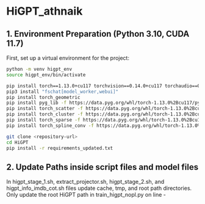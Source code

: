# HiGPT_athnaik

## 1. Environment Preparation (Python 3.10, CUDA 11.7)

First, set up a virtual environment for the project:

```bash
python -m venv higpt_env
source higpt_env/bin/activate

pip install torch==1.13.0+cu117 torchvision==0.14.0+cu117 torchaudio==0.13.0 --extra-index-url https://download.pytorch.org/whl/cu117
pip3 install "fschat[model_worker,webui]"
pip install torch_geometric
pip install pyg_lib -f https://data.pyg.org/whl/torch-1.13.0%2Bcu117/pyg_lib-0.4.0%2Bpt113cu117-cp310-cp310-linux_x86_64.whl
pip install torch_scatter -f https://data.pyg.org/whl/torch-1.13.0%2Bcu117/torch_scatter-2.1.1%2Bpt113cu117-cp310-cp310-linux_x86_64.whl
pip install torch_cluster -f https://data.pyg.org/whl/torch-1.13.0%2Bcu117/torch_cluster-1.6.1%2Bpt113cu117-cp310-cp310-linux_x86_64.whl
pip install torch_sparse -f https://data.pyg.org/whl/torch-1.13.0%2Bcu117/torch_sparse-0.6.17%2Bpt113cu117-cp310-cp310-linux_x86_64.whl
pip install torch_spline_conv -f https://data.pyg.org/whl/torch-1.13.0%2Bcu117/torch_spline_conv-1.2.2%2Bpt113cu117-cp310-cp310-linux_x86_64.whl

git clone <repository-url>
cd HiGPT
pip install -r requirements_updated.txt
```


## 2. Update Paths inside script files and model files

In higpt_stage_1.sh, extract_projector.sh, higpt_stage_2.sh, and higpt_info_imdb_cot.sh files update cache, tmp, and root path directories.
Only update the root HiGPT path in train_higpt_nopl.py on line -

